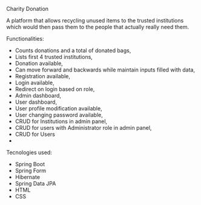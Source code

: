 Charity Donation

A platform that allows recycling unused items to the trusted institutions 
which would then pass them to the people that actually really need them.


Functionalities:
* Counts donations and a total of donated bags,
* Lists first 4 trusted institutions,
* Donation available,
* Can move forward and backwards while maintain inputs filled with data,
* Registration available,
* Login available,
* Redirect on login based on role,
* Admin dashboard,
* User dashboard,
* User profile modification available,
* User changing password available,
* CRUD for Institutions in admin panel,
* CRUD for users with Administrator role in admin panel,
* CRUD for Users
* 



Tecnologies used:
* Spring Boot
* Spring Form
* Hibernate
* Spring Data JPA
* HTML
* CSS
